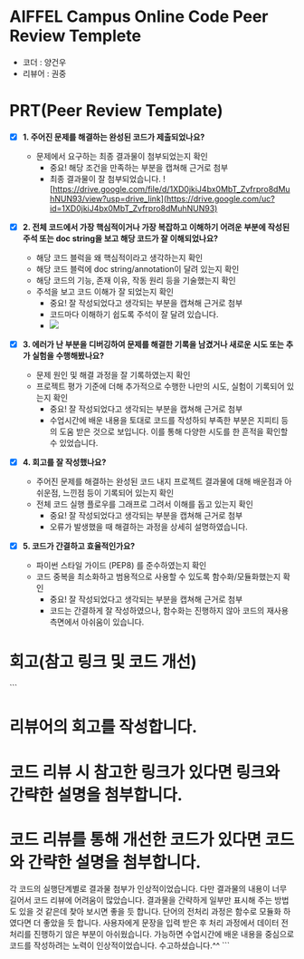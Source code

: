 # AIFFEL Campus Online Code Peer Review Templete
- 코더 : 양건우
- 리뷰어 : 권중


# PRT(Peer Review Template)
- [x]  **1. 주어진 문제를 해결하는 완성된 코드가 제출되었나요?**
    - 문제에서 요구하는 최종 결과물이 첨부되었는지 확인
        - 중요! 해당 조건을 만족하는 부분을 캡쳐해 근거로 첨부
        - 최종 결과물이 잘 첨부되었습니다.
          ![https://drive.google.com/file/d/1XD0jkiJ4bx0MbT_Zvfrpro8dMuhNUN93/view?usp=drive_link](https://drive.google.com/uc?id=1XD0jkiJ4bx0MbT_Zvfrpro8dMuhNUN93)
    
- [x]  **2. 전체 코드에서 가장 핵심적이거나 가장 복잡하고 이해하기 어려운 부분에 작성된 
주석 또는 doc string을 보고 해당 코드가 잘 이해되었나요?**
    - 해당 코드 블럭을 왜 핵심적이라고 생각하는지 확인
    - 해당 코드 블럭에 doc string/annotation이 달려 있는지 확인
    - 해당 코드의 기능, 존재 이유, 작동 원리 등을 기술했는지 확인
    - 주석을 보고 코드 이해가 잘 되었는지 확인
        - 중요! 잘 작성되었다고 생각되는 부분을 캡쳐해 근거로 첨부
        - 코드마다 이해하기 쉽도록 주석이 잘 달려 있습니다.
        - ![](https://drive.google.com/uc?id=1RzKf8dqLF4vIyjIikFYnryFPsdLYmKQz)
        
- [x]  **3. 에러가 난 부분을 디버깅하여 문제를 해결한 기록을 남겼거나
새로운 시도 또는 추가 실험을 수행해봤나요?**
    - 문제 원인 및 해결 과정을 잘 기록하였는지 확인
    - 프로젝트 평가 기준에 더해 추가적으로 수행한 나만의 시도, 
    실험이 기록되어 있는지 확인
        - 중요! 잘 작성되었다고 생각되는 부분을 캡쳐해 근거로 첨부
        - 수업시간에 배운 내용을 토대로 코드를 작성하되 부족한 부분은 지피티 등의 도움 받은 것으로 보입니다. 이를 통해 다양한 시도를 한 흔적을 확인할 수 있었습니다. 
        
- [x]  **4. 회고를 잘 작성했나요?**
    - 주어진 문제를 해결하는 완성된 코드 내지 프로젝트 결과물에 대해
    배운점과 아쉬운점, 느낀점 등이 기록되어 있는지 확인
    - 전체 코드 실행 플로우를 그래프로 그려서 이해를 돕고 있는지 확인
        - 중요! 잘 작성되었다고 생각되는 부분을 캡쳐해 근거로 첨부
        - 오류가 발생했을 때 해결하는 과정을 상세히 설명하였습니다.
        
- [x]  **5. 코드가 간결하고 효율적인가요?**
    - 파이썬 스타일 가이드 (PEP8) 를 준수하였는지 확인
    - 코드 중복을 최소화하고 범용적으로 사용할 수 있도록 함수화/모듈화했는지 확인
        - 중요! 잘 작성되었다고 생각되는 부분을 캡쳐해 근거로 첨부
        - 코드는 간결하게 잘 작성하였으나, 함수화는 진행하지 않아 코드의 재사용 측면에서 아쉬움이 있습니다.


# 회고(참고 링크 및 코드 개선)
\`\`\`
# 리뷰어의 회고를 작성합니다.
# 코드 리뷰 시 참고한 링크가 있다면 링크와 간략한 설명을 첨부합니다.
# 코드 리뷰를 통해 개선한 코드가 있다면 코드와 간략한 설명을 첨부합니다.
각 코드의 실행단계별로 결과물 첨부가 인상적이었습니다. 다만 결과물의 내용이 너무 길어서 코드 리뷰에 어려움이 많았습니다. 결과물을 간략하게 일부만 표시해 주는 방법도 있을 것 같은데 찾아 보시면 좋을 듯 합니다.
단어의 전처리 과정은 함수로 모듈화 하였다면 더 좋았을 듯 합니다.
사용자에게 문장을 입력 받은 후 처리 과정에서 데이터 전처리를 진행하기 않은 부분이 아쉬웠습니다.
가능하면 수업시간에 배운 내용을 중심으로 코드를 작성하려는 노력이 인상적이었습니다.
수고하셨습니다.^^
\`\`\`
